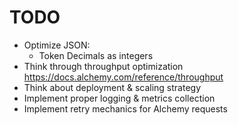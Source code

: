# TODO

- Optimize JSON:
    - Token Decimals as integers
- Think through throughput optimization https://docs.alchemy.com/reference/throughput
- Think about deployment & scaling strategy
- Implement proper logging & metrics collection
- Implement retry mechanics for Alchemy requests